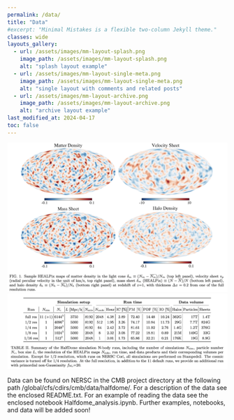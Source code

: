 ```yaml
---
permalink: /data/
title: "Data"
#excerpt: "Minimal Mistakes is a flexible two-column Jekyll theme."
classes: wide
layouts_gallery:
  - url: /assets/images/mm-layout-splash.png
    image_path: /assets/images/mm-layout-splash.png
    alt: "splash layout example"
  - url: /assets/images/mm-layout-single-meta.png
    image_path: /assets/images/mm-layout-single-meta.png
    alt: "single layout with comments and related posts"
  - url: /assets/images/mm-layout-archive.png
    image_path: /assets/images/mm-layout-archive.png
    alt: "archive layout example"
last_modified_at: 2024-04-17
toc: false
---
```



<img src="/assets/images/samplemaps.png"  style="width: 800px;">

<img src="/assets/images/tab2.png"  style="width: 800px;">

Data can be found on NERSC in the CMB project directory at the following path /global/cfs/cdirs/cmb/data/halfdome/.
For a description of the data see the enclosed README.txt.
For an example of reading the data see the enclosed notebook Halfdome_analysis.ipynb.
Further examples, notebooks, and data will be added soon!
